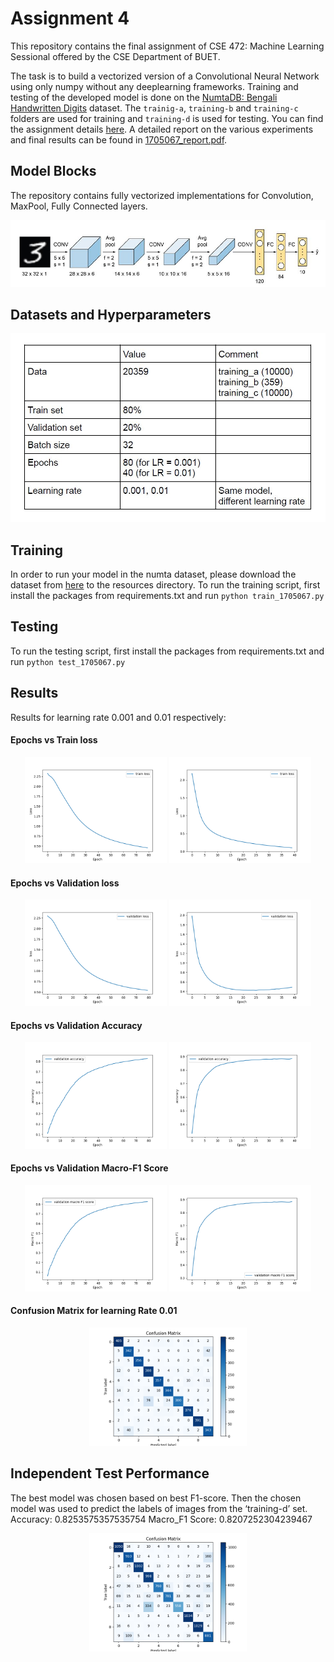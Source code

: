 # Assignment 4

This repository contains the final assignment of CSE 472: Machine Learning Sessional offered by the CSE Department of BUET.

The task is to build a vectorized version of a Convolutional Neural Network using only numpy without any deeplearning frameworks. Training and testing of the developed model is done on the [NumtaDB: Bengali Handwritten Digits](https://www.kaggle.com/datasets/BengaliAI/numta) dataset. The `trainig-a`, `training-b` and `training-c` folders are used for training and `training-d` is used for testing. You can find the assignment details [here](Assignment_4_V3.pdf). A detailed report on the various experiments and final results can be found in [1705067_report.pdf](1705067_report.pdf).

## Model Blocks

The repository contains fully vectorized implementations for Convolution, MaxPool, Fully Connected layers. 

<img src="figures\model.JPG"/>

## Datasets and Hyperparameters

<img src="figures\datasets.JPG"/>

## Training

In order to run your model in the numta dataset, please download the dataset from [here](https://www.kaggle.com/datasets/BengaliAI/numta) to the resources directory. To run the training script, first install the packages from requirements.txt and run `python train_1705067.py`

## Testing

To run the testing script, first install the packages from requirements.txt and run `python test_1705067.py`


## Results

Results for learning rate 0.001 and 0.01 respectively:

#### Epochs vs Train loss
<p align="center">
    <img src="0.001_learning_rate\1.png" width="45%" alt="S2">
    <img src="0.01_learning_rate\train_loss.png" width="45%" alt="S1">
</p>

#### Epochs vs Validation loss
<p align="center">
    <img src="0.001_learning_rate\2.png" width="45%" alt="S2">
    <img src="0.01_learning_rate\validation_loss.png" width="45%" alt="S1">
</p>

#### Epochs vs Validation Accuracy
<p align="center">
    <img src="0.001_learning_rate\3.png" width="45%" alt="S2">
    <img src="0.01_learning_rate\validation_acc.png" width="45%" alt="S1">
</p>

#### Epochs vs Validation Macro-F1 Score
<p align="center">
    <img src="0.001_learning_rate\4.png" width="45%" alt="S2">
    <img src="0.01_learning_rate\validation_F1.png" width="45%" alt="S1">
</p>

#### Confusion Matrix for learning Rate 0.01
<p align="center">
    <img src="0.01_learning_rate\conf.png" width="50%" alt="S1">
</p>

## Independent Test Performance

The best model was chosen based on best F1-score. Then the chosen model was used to predict the labels of images from the ‘training-d’ set.
Accuracy: 0.8253575357535754
Macro_F1 Score: 0.8207252304239467

<p align="center">
    <img src="0.01_learning_rate\conf_1.png" width="50%" alt="S1">
</p>